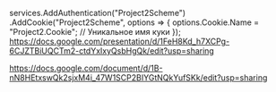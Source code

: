 services.AddAuthentication("Project2Scheme")
    .AddCookie("Project2Scheme", options => {
        options.Cookie.Name = "Project2.Cookie"; // Уникальное имя куки
    });
https://docs.google.com/presentation/d/1FeH8Kd_h7XCPg-6CJZTBiUQCTm2-ctdYxIxyQsbHgQk/edit?usp=sharing

https://docs.google.com/document/d/1B-nN8HEtxswQk2sjxM4i_47W1SCP2BIYGtNQkYufSKk/edit?usp=sharing
